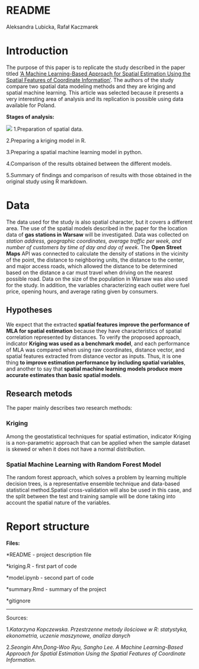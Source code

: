 README
================
Aleksandra Lubicka, Rafał Kaczmarek

Introduction
============

The purpose of this paper is to replicate the study described in the
paper titled [‘A Machine Learning-Based Approach for Spatial Estimation
Using the Spatial Features of Coordinate
Information’](https://www.mdpi.com/2220-9964/9/10/587). The authors of
the study compare two spatial data modeling methods and they are kriging
and spatial machine learning. This article was selected because it
presents a very interesting area of analysis and its replication is
possible using data available for Poland.

**Stages of analysis:**

![](https://www.mdpi.com/ijgi/ijgi-09-00587/article_deploy/html/images/ijgi-09-00587-g001.png)
1.Preparation of spatial data.

2.Preparing a kriging model in R.

3.Preparing a spatial machine learning model in python.

4.Comparison of the results obtained between the different models.

5.Summary of findings and comparison of results with those obtained in
the original study using R markdown.

Data
====

The data used for the study is also spatial character, but it covers a
different area. The use of the spatial models described in the paper for
the location data of **gas stations in Warsaw** will be investigated.
Data was collected on *station address, geographic coordinates, average
traffic per week, and number of customers by time of day and day of
week*. The **Open Street Maps** API was connected to calculate the
density of stations in the vicinity of the point, the distance to
neighboring units, the distance to the center, and major access roads,
which allowed the distance to be determined based on the distance a car
must travel when driving on the nearest possible road. Data on the size
of the population in Warsaw was also used for the study. In addition,
the variables characterizing each outlet were fuel price, opening hours,
and average rating given by consumers.

Hypotheses
----------

We expect that the extracted **spatial features improve the performance
of MLA for spatial estimation** because they have characteristics of
spatial correlation represented by distances. To verify the proposed
approach, indicator **Kriging was used as a benchmark model**, and each
performance of MLA was compared when using raw coordinates, distance
vector, and spatial features extracted from distance vector as inputs.
Thus, it is one thing **to improve estimation performance by including
spatial variables**, and another to say that **spatial machine learning
models produce more accurate estimates than basic spatial models**.

Research metods
---------------

The paper mainly describes two research methods:

### Kriging

Among the geostatistical techniques for spatial estimation, indicator
Kriging is a non-parametric approach that can be applied when the sample
dataset is skewed or when it does not have a normal distribution.

### Spatial Machine Learning with Random Forest Model

The random forest approach, which solves a problem by learning multiple
decision trees, is a representative ensemble technique and data-based
statistical method.Spatial cross-validation will also be used in this
case, and the split between the test and training sample will be done
taking into account the spatial nature of the variables.

Report structure
================

**Files:**

\*README - project description file

\*kriging.R - first part of code

\*model.ipynb - second part of code

\*summary.Rmd - summary of the project

\*gitignore

------------------------------------------------------------------------

Sources:

1.*Katarzyna Kopczewska. Przestrzenne metody ilościowe w R: statystyka,
ekonometria, uczenie maszynowe, analiza danych*

2.*Seongin Ahn,Dong-Woo Ryu, Sangho Lee. A Machine Learning-Based
Approach for Spatial Estimation Using the Spatial Features of Coordinate
Information.*
